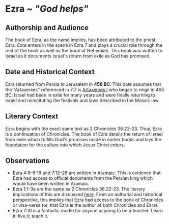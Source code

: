 # Ezra ~ *"God helps"*

## Authorship and Audience
The book of Ezra, as the name implies, has been attributed to the priest Ezra. Ezra enters in the scene in Ezra 7 and plays a crucial role through the rest of the book as well as the book of Nehemiah. This book was written to Israel as it documents Israel's return from exile as God has promised.

## Date and Historical Context
Ezra returned from Persia to Jerusalem in **458 BC**. This date assumes that the "Artaxerxes" referenced in 7:7 is [Artaxerxes I](https://en.wikipedia.org/wiki/Artaxerxes_I_of_Persia) who began to reign in 465 BC. Israel had been in exile for many years and were finally returning to Israel and reinstituting the festivals and laws described in the Mosaic law.

## Literary Context
Ezra begins with the exact same text as 2 Chronicles 36:22-23. Thus, Ezra is a continuation of Chronicles. The book of Ezra details the return of Israel from exile which fulfills God's promises made in earlier books and lays the foundation for the culture into which Jesus Christ enters.

## Observations
- Ezra 4:8–6:18 and 7:12–26 are written in [Aramaic](https://en.wikipedia.org/wiki/Aramaic_language). This is evidence that Ezra had access to official documents from the Persian king which would have been written in Aramaic.
- Ezra 1:1-3a are the same as 2 Chronicles 36:22-23. The literary implications of this are discussed [here](#literary-context). From an authorial and historical perspective, this implies that Ezra had access to the book of Chronicles or visa-versa (or, that Ezra is the author of both Chronicles and Ezra).
- Ezra 7:10 is a fantastic model for anyone aspiring to be a teacher. Learn it; live it; teach it.
